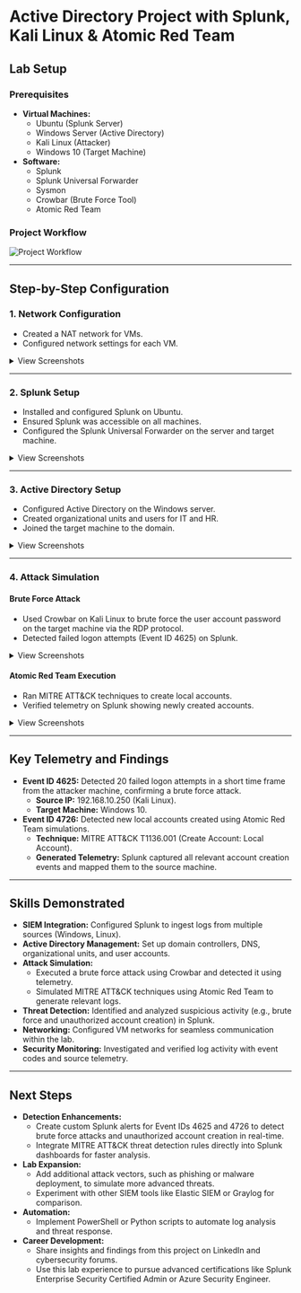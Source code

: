 # Active Directory Project with Splunk, Kali Linux & Atomic Red Team

## Lab Setup
### Prerequisites
- **Virtual Machines:**
  - Ubuntu (Splunk Server)
  - Windows Server (Active Directory)
  - Kali Linux (Attacker)
  - Windows 10 (Target Machine)
- **Software:**
  - Splunk
  - Splunk Universal Forwarder
  - Sysmon
  - Crowbar (Brute Force Tool)
  - Atomic Red Team
 
### Project Workflow
![Project Workflow](https://github.com/user-attachments/assets/dd282a03-2bd3-4915-9320-38d9cac664ba)

---

## Step-by-Step Configuration

### **1. Network Configuration**
- Created a NAT network for VMs.
- Configured network settings for each VM.

<details>
<summary>View Screenshots</summary>

*NAT Network Configuration*
![created nat network for VMs](https://github.com/user-attachments/assets/35737fb8-5a8f-47a8-a4d3-d3f29a79c39e)

*VM Network Settings*
![VMs setup](https://github.com/user-attachments/assets/953c66c6-8e84-4c64-9696-c07093037023)

</details>

---

### **2. Splunk Setup**
- Installed and configured Splunk on Ubuntu.
- Ensured Splunk was accessible on all machines.
- Configured the Splunk Universal Forwarder on the server and target machine.

<details>
<summary>View Screenshots</summary>

*Splunk Installation on Ubuntu*
![setting up Splunk in Ubuntu](https://github.com/user-attachments/assets/9d0c46df-a2fd-47d2-a388-6b9cb2d6f0e8)

*Splunk Web Interface Confirmation*
![ensuring splunk works on our machines (server and pc)](https://github.com/user-attachments/assets/3d8a4a49-83e1-4f04-8dcf-847bfa149924)

*Splunk Universal Forwarder Configuration*
![configuring splunk universal forwarder on our server and machine](https://github.com/user-attachments/assets/e4517482-d8e4-4ffd-b2c6-2f9b97cb2c81)

</details>

---

### **3. Active Directory Setup**
- Configured Active Directory on the Windows server.
- Created organizational units and users for IT and HR.
- Joined the target machine to the domain.

<details>
<summary>View Screenshots</summary>

*Active Directory Setup*
![configuring Active Directory onto our server](https://github.com/user-attachments/assets/b019b916-4876-4ebd-ad2b-6b17378c4215)

*Organizational Units for IT and HR*
![created organizational unit and user for IT](https://github.com/user-attachments/assets/bd05db4d-70e7-499e-8482-ed14a323d61b)
![created organizational unit and user for HR](https://github.com/user-attachments/assets/8ea733af-c1ab-4212-9b4e-95d8bb6f925f)

*Target Machine Successfully Joined to Domain*
![successfully added to domain](https://github.com/user-attachments/assets/746dad2b-aa56-4618-8b1f-adbca74fe101)
![users successfully added to domain through target PC](https://github.com/user-attachments/assets/3d974ca1-fbe8-488b-9310-cec0a1d52ecb)

</details>

---

### **4. Attack Simulation**

#### **Brute Force Attack**
- Used Crowbar on Kali Linux to brute force the user account password on the target machine via the RDP protocol.
- Detected failed logon attempts (Event ID 4625) on Splunk.

<details>
<summary>View Screenshots</summary>

*Crowbar Brute Force Execution*
![used crowbar tool on Kali linux to brute force user account password on target machine with RDP protocol](https://github.com/user-attachments/assets/894d664d-b603-43a4-9d52-ff39d8be2f25)
 
*Splunk Detection of Failed Logons*
![account alerted for 20 instances of eventcode 4625 which is 20 attempted and failed logons](https://github.com/user-attachments/assets/bd9316ed-db51-4b93-93c2-bd8e80c1bca8)
![multiple logon attempts within the minute confirm attempted brute force activity](https://github.com/user-attachments/assets/ff73a0f1-c148-4820-99e7-7557b846d39f)
![description of event ID 4625](https://github.com/user-attachments/assets/e7399118-0c79-4e04-9828-1b65185ab3de)


</details>

#### **Atomic Red Team Execution**
- Ran MITRE ATT&CK techniques to create local accounts.
- Verified telemetry on Splunk showing newly created accounts.

<details>
<summary>View Screenshots</summary>
 
*Atomic Red Team Command Execution*
![ran atomic command related to MITRE ATT CK framework for persistance techniques creating new local accounts](https://github.com/user-attachments/assets/39c95922-6701-43e6-afb9-0818d24649bc)

*Splunk Telemetry Showing New Local Accounts*
![Telematry generated by splunk showing newlocal account created by atomic red team](https://github.com/user-attachments/assets/9b986497-8c06-45cf-98c8-7ca9983df0ad)


</details>

---

## **Key Telemetry and Findings**
- **Event ID 4625:** Detected 20 failed logon attempts in a short time frame from the attacker machine, confirming a brute force attack.
  - **Source IP:** 192.168.10.250 (Kali Linux).
  - **Target Machine:** Windows 10.
- **Event ID 4726:** Detected new local accounts created using Atomic Red Team simulations.
  - **Technique:** MITRE ATT&CK T1136.001 (Create Account: Local Account).
  - **Generated Telemetry:** Splunk captured all relevant account creation events and mapped them to the source machine.

---

## **Skills Demonstrated**
- **SIEM Integration:** Configured Splunk to ingest logs from multiple sources (Windows, Linux).
- **Active Directory Management:** Set up domain controllers, DNS, organizational units, and user accounts.
- **Attack Simulation:** 
  - Executed a brute force attack using Crowbar and detected it using telemetry.
  - Simulated MITRE ATT&CK techniques using Atomic Red Team to generate relevant logs.
- **Threat Detection:** Identified and analyzed suspicious activity (e.g., brute force and unauthorized account creation) in Splunk.
- **Networking:** Configured VM networks for seamless communication within the lab.
- **Security Monitoring:** Investigated and verified log activity with event codes and source telemetry.

---

## **Next Steps**
- **Detection Enhancements:**
  - Create custom Splunk alerts for Event IDs 4625 and 4726 to detect brute force attacks and unauthorized account creation in real-time.
  - Integrate MITRE ATT&CK threat detection rules directly into Splunk dashboards for faster analysis.
- **Lab Expansion:**
  - Add additional attack vectors, such as phishing or malware deployment, to simulate more advanced threats.
  - Experiment with other SIEM tools like Elastic SIEM or Graylog for comparison.
- **Automation:**
  - Implement PowerShell or Python scripts to automate log analysis and threat response.
- **Career Development:**
  - Share insights and findings from this project on LinkedIn and cybersecurity forums.
  - Use this lab experience to pursue advanced certifications like Splunk Enterprise Security Certified Admin or Azure Security Engineer.
